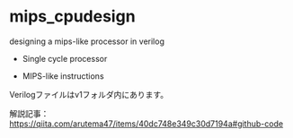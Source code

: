 # mips_cpudesign
designing a mips-like processor in verilog

- Single cycle processor

- MIPS-like instructions

Verilogファイルはv1フォルダ内にあります。

解説記事：
https://qiita.com/arutema47/items/40dc748e349c30d7194a#github-code
